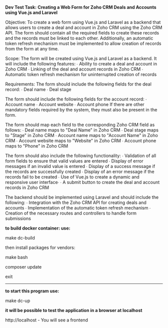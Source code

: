 **Dev Test Task:**
**Creating a Web Form for Zoho CRM Deals and Accounts using Vue.js and Laravel**

Objective: To create a web form using Vue.js and Laravel as a backend that allows users to create a
deal and account in Zoho CRM using the Zoho CRM API. The form should contain all the required
fields to create these records and the records must be linked to each other. Additionally, an
automatic token refresh mechanism must be implemented to allow creation of records from the
form at any time.

Scope: The form will be created using Vue.js and Laravel as a backend. It will include the following
features:
∙ Ability to create a deal and account in Zoho CRM
∙ Linking of the deal and account records in Zoho CRM
∙ Automatic token refresh mechanism for uninterrupted creation of records

Requirements: The form should include the following fields for the deal record:
∙ Deal name
∙ Deal stage

The form should include the following fields for the account record:
∙ Account name
∙ Account website
∙ Account phone
If there are other mandatory fields required by the system, they must also be present in the form.

The form should map each field to the corresponding Zoho CRM field as follows:
∙ Deal name maps to "Deal Name" in Zoho CRM
∙ Deal stage maps to "Stage" in Zoho CRM
∙ Account name maps to "Account Name" in Zoho CRM
∙ Account website maps to "Website" in Zoho CRM
∙ Account phone maps to "Phone" in Zoho CRM

The form should also include the following functionality:
∙ Validation of all form fields to ensure that valid values are entered
∙ Display of error messages if an invalid value is entered
∙ Display of a success message if the records are successfully created
∙ Display of an error message if the records fail to be created
∙ Use of Vue.js to create a dynamic and responsive user interface∙ 
∙ A submit button to create the deal and account records in Zoho CRM

The backend should be implemented using Laravel and should include the following:
∙ Integration with the Zoho CRM API for creating deals and accounts
∙ Implementation of the automatic token refresh mechanism
∙ Creation of the necessary routes and controllers to handle form submissions

**to build docker container: use:**

make dc-build

then install packages for vendors:

make bash

composer update

exit

********************************************************

**to start this program use:**

make dc-up


**it will be possible to test the application in a browser at localhost**

http://localhost - You will see a frontend
